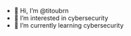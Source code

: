 - 👋 Hi, I’m @titoubrn
- 👀 I’m interested in cybersecurity 
- 🌱 I’m currently learning cybersecurity

